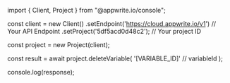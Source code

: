import { Client, Project } from "@appwrite.io/console";

const client = new Client()
    .setEndpoint('https://cloud.appwrite.io/v1') // Your API Endpoint
    .setProject('5df5acd0d48c2'); // Your project ID

const project = new Project(client);

const result = await project.deleteVariable(
    '[VARIABLE_ID]' // variableId
);

console.log(response);
